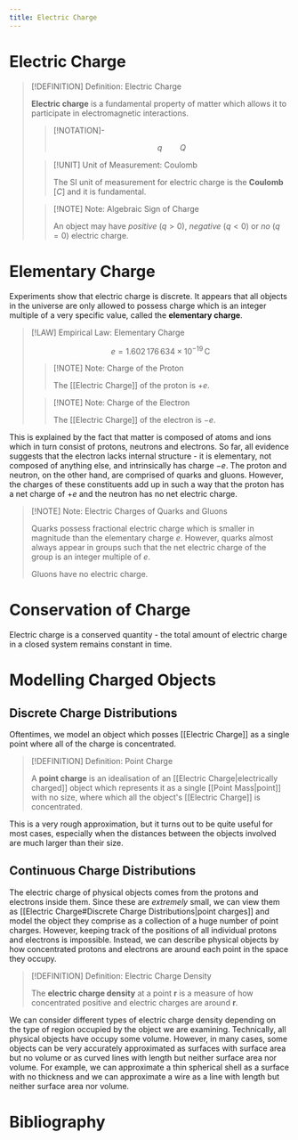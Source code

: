 ```yaml
---
title: Electric Charge
---
```


# Electric Charge

>[!DEFINITION] Definition: Electric Charge
>
>**Electric charge** is a fundamental property of matter which allows it to participate in electromagnetic interactions.
>
>>[!NOTATION]-
>>
>>$$
>>q \qquad Q
>>$$
>>
>
>>[!UNIT] Unit of Measurement: Coulomb
>>
>>The SI unit of measurement for electric charge is the **Coulomb** $[C]$ and it is fundamental.
>>
>
>>[!NOTE] Note: Algebraic Sign of Charge
>>
>>An object may have *positive* $(q\gt 0)$, *negative* $(q\lt 0)$ or *no* $(q=0)$ electric charge.
>>
>

# Elementary Charge

Experiments show that electric charge is discrete. It appears that all objects in the universe are only allowed to possess charge which is an integer multiple of a very specific value, called the **elementary charge**.

>[!LAW] Empirical Law: Elementary Charge
>
>$$
>e =  1.602\, 176\, 634 \times 10^{−19} \, \mathrm{C}
>$$
>
>>[!NOTE] Note: Charge of the Proton
>>
>>The [[Electric Charge]] of the proton is $+e$.
>>
>
>>[!NOTE] Note: Charge of the Electron
>>
>>The [[Electric Charge]] of the electron is $-e$.
>>
>

This is explained by the fact that matter is composed of atoms and ions which in turn consist of protons, neutrons and electrons. So far, all evidence suggests that the electron lacks internal structure - it is elementary, not composed of anything else, and intrinsically has charge $-e$. The proton and neutron, on the other hand, are comprised of quarks and gluons. However, the charges of these constituents add up in such a way that the proton has a net charge of $+e$ and the neutron has no net electric charge.

>[!NOTE] Note: Electric Charges of Quarks and Gluons
>
>Quarks possess fractional electric charge which is smaller in magnitude than the elementary charge $e$. However, quarks almost always appear in groups such that the net electric charge of the group is an integer multiple of $e$.
>
>Gluons have no electric charge.
>

# Conservation of Charge

Electric charge is a conserved quantity - the total amount of electric charge in a closed system remains constant in time.

# Modelling Charged Objects

## Discrete Charge Distributions

Oftentimes, we model an object which posses [[Electric Charge]] as a single point where all of the charge is concentrated.

>[!DEFINITION] Definition: Point Charge
>
>A **point charge** is an idealisation of an [[Electric Charge|electrically charged]] object which represents it as a single [[Point Mass|point]] with no size, where which all the object's [[Electric Charge]] is concentrated.
>

This is a very rough approximation, but it turns out to be quite useful for most cases, especially when the distances between the objects involved are much larger than their size.

## Continuous Charge Distributions

The electric charge of physical objects comes from the protons and electrons inside them. Since these are *extremely* small, we can view them as [[Electric Charge#Discrete Charge Distributions|point charges]] and model the object they comprise as a collection of a huge number of point charges. However, keeping track of the positions of all individual protons and electrons is impossible. Instead, we can describe physical objects by how concentrated protons and electrons are around each point in the space they occupy.

>[!DEFINITION] Definition: Electric Charge Density
>
>The **electric charge density** at a point $\mathbf{r}$ is a measure of how concentrated positive and electric charges are around $\mathbf{r}$.
>

We can consider different types of electric charge density depending on the type of region occupied by the object we are examining. Technically, all physical objects have occupy some volume. However, in many cases, some objects can be very accurately approximated as surfaces with surface area but no volume or as curved lines with length but neither surface area nor volume. For example, we can approximate a thin spherical shell as a surface with no thickness and we can approximate a wire as a line with length but neither surface area nor volume.

# Bibliography

